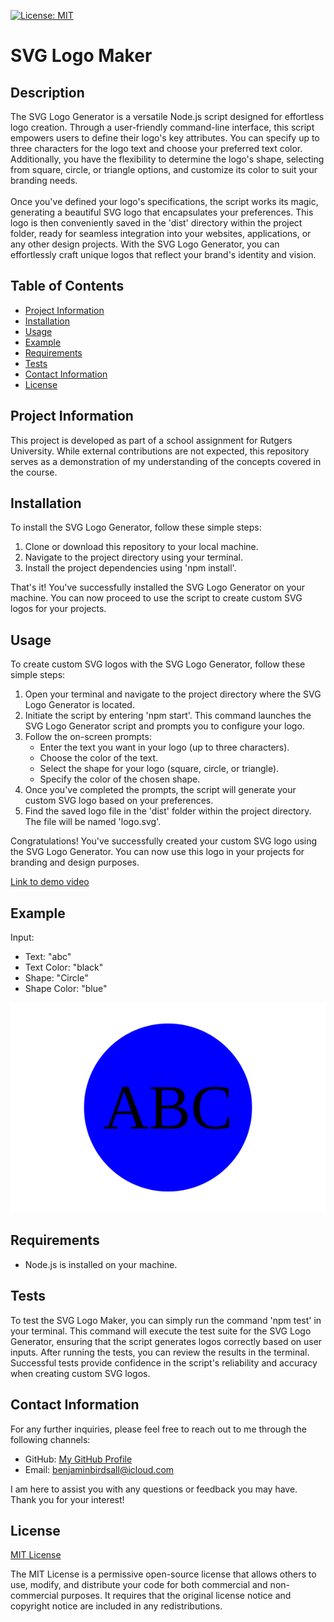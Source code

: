 [![License: MIT](https://img.shields.io/badge/License-MIT-yellow.svg)](https://opensource.org/licenses/MIT)

# SVG Logo Maker 
  
## Description
  
The SVG Logo Generator is a versatile Node.js script designed for effortless logo creation. Through a user-friendly command-line interface, this script empowers users to define their logo's key attributes. You can specify up to three characters for the logo text and choose your preferred text color. Additionally, you have the flexibility to determine the logo's shape, selecting from square, circle, or triangle options, and customize its color to suit your branding needs.<br><br>Once you've defined your logo's specifications, the script works its magic, generating a beautiful SVG logo that encapsulates your preferences. This logo is then conveniently saved in the 'dist' directory within the project folder, ready for seamless integration into your websites, applications, or any other design projects. With the SVG Logo Generator, you can effortlessly craft unique logos that reflect your brand's identity and vision.

## Table of Contents

* [Project Information](#project-information)<br>
* [Installation](#installation)<br>
* [Usage](#usage)<br>
* [Example](#example)<br>
* [Requirements](#requirements)<br>
* [Tests](#tests)<br>
* [Contact Information](#contact-information)<br>
* [License](#license)

## Project Information

This project is developed as part of a school assignment for Rutgers University. While external contributions are not expected, this repository serves as a demonstration of my understanding of the concepts covered in the course.

## Installation

To install the SVG Logo Generator, follow these simple steps:

1. Clone or download this repository to your local machine.
2. Navigate to the project directory using your terminal.
3. Install the project dependencies using 'npm install'.

That's it! You've successfully installed the SVG Logo Generator on your machine. You can now proceed to use the script to create custom SVG logos for your projects.

## Usage

To create custom SVG logos with the SVG Logo Generator, follow these simple steps:

1. Open your terminal and navigate to the project directory where the SVG Logo Generator is located.
2. Initiate the script by entering 'npm start'. This command launches the SVG Logo Generator script and prompts you to configure your logo.
3. Follow the on-screen prompts:
    * Enter the text you want in your logo (up to three characters).
    * Choose the color of the text.
    * Select the shape for your logo (square, circle, or triangle).
    * Specify the color of the chosen shape.
4. Once you've completed the prompts, the script will generate your custom SVG logo based on your preferences.
5. Find the saved logo file in the 'dist' folder within the project directory. The file will be named 'logo.svg'.

Congratulations! You've successfully created your custom SVG logo using the SVG Logo Generator. You can now use this logo in your projects for branding and design purposes.

[Link to demo video](https://drive.google.com/file/d/1PEPfkTLY85nnjrMWbwbIpydtBms77eom/view)

## Example

Input:
* Text: "abc"
* Text Color: "black"
* Shape: "Circle"
* Shape Color: "blue"

![Example](./examples/example_4.svg)

## Requirements

* Node.js is installed on your machine.

## Tests

To test the SVG Logo Maker, you can simply run the command 'npm test' in your terminal. This command will execute the test suite for the SVG Logo Generator, ensuring that the script generates logos correctly based on user inputs. After running the tests, you can review the results in the terminal. Successful tests provide confidence in the script's reliability and accuracy when creating custom SVG logos.

## Contact Information

For any further inquiries, please feel free to reach out to me through the following channels:
* GitHub: [My GitHub Profile](https://www.github.com/BenThere6)
* Email: benjaminbirdsall@icloud.com

I am here to assist you with any questions or feedback you may have. Thank you for your interest!

## License 

[MIT License](https://opensource.org/licenses/MIT)

The MIT License is a permissive open-source license that allows others to use, modify, and distribute your code for both commercial and non-commercial purposes. It requires that the original license notice and copyright notice are included in any redistributions.